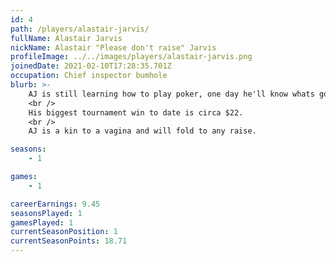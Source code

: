 ```yaml
---
id: 4
path: /players/alastair-jarvis/
fullName: Alastair Jarvis
nickName: Alastair "Please don't raise" Jarvis
profileImage: ../../images/players/alastair-jarvis.png
joinedDate: 2021-02-10T17:28:35.701Z
occupation: Chief inspector bumhole
blurb: >-
    AJ is still learning how to play poker, one day he'll know whats going on.
    <br />
    His biggest tournament win to date is circa $22.
    <br />
    AJ is a kin to a vagina and will fold to any raise.

seasons:
    - 1

games:
    - 1

careerEarnings: 9.45
seasonsPlayed: 1
gamesPlayed: 1
currentSeasonPosition: 1
currentSeasonPoints: 18.71
---
```

